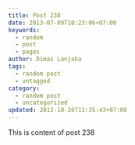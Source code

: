```yaml
---
title: Post 238
date: 2013-07-09T10:23:06+07:00
keywords:
  - random
  - post
  - pages
author: Dimas Lanjaka
tags:
  - random post
  - untagged
category:
  - random post
  - uncategorized
updated: 2012-10-26T11:35:43+07:00
---
```

This is content of post 238